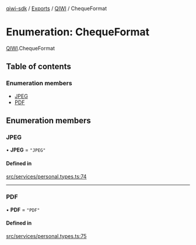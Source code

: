 [qiwi-sdk](../README.md) / [Exports](../modules.md) / [QIWI](../modules/QIWI.md) / ChequeFormat

# Enumeration: ChequeFormat

[QIWI](../modules/QIWI.md).ChequeFormat

## Table of contents

### Enumeration members

- [JPEG](QIWI.ChequeFormat.md#jpeg)
- [PDF](QIWI.ChequeFormat.md#pdf)

## Enumeration members

### JPEG

• **JPEG** = `"JPEG"`

#### Defined in

[src/services/personal.types.ts:74](https://github.com/AlexXanderGrib/node-qiwi-sdk/blob/59731a2/src/services/personal.types.ts#L74)

___

### PDF

• **PDF** = `"PDF"`

#### Defined in

[src/services/personal.types.ts:75](https://github.com/AlexXanderGrib/node-qiwi-sdk/blob/59731a2/src/services/personal.types.ts#L75)
